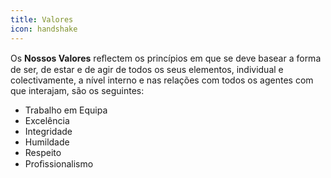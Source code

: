```yaml
---
title: Valores
icon: handshake
---
```


Os **Nossos Valores** reﬂectem os princípios em que se deve basear a forma de ser, de estar e de agir de todos os seus elementos, individual e colectivamente, a nível interno e nas relações com todos os agentes com que interajam, são os seguintes:

- Trabalho em Equipa
- Excelência
- Integridade
- Humildade
- Respeito
- Proﬁssionalismo
